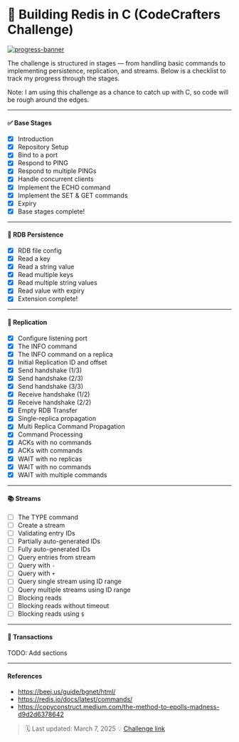 # 🚀 Building Redis in C (CodeCrafters Challenge)

[![progress-banner](https://backend.codecrafters.io/progress/redis/03c77575-b022-4aec-ac25-ec062b9efff2)](https://app.codecrafters.io/users/codecrafters-bot?r=2qF)

The challenge is structured in stages — from handling basic commands to implementing persistence, replication, and streams. Below is a checklist to track my progress through the stages.

Note: I am using this challenge as a chance to catch up with C, so code will be rough around the edges.

---

#### ✅ Base Stages

- [x] Introduction
- [x] Repository Setup
- [x] Bind to a port
- [x] Respond to PING
- [x] Respond to multiple PINGs
- [x] Handle concurrent clients
- [x] Implement the ECHO command
- [x] Implement the SET & GET commands
- [x] Expiry
- [x] Base stages complete!

---

#### 💾 RDB Persistence

- [x] RDB file config
- [x] Read a key
- [x] Read a string value
- [x] Read multiple keys
- [x] Read multiple string values
- [x] Read value with expiry
- [x] Extension complete!

---

#### 🔁 Replication

- [x] Configure listening port
- [x] The INFO command
- [x] The INFO command on a replica
- [x] Initial Replication ID and offset
- [x] Send handshake (1/3)
- [x] Send handshake (2/3)
- [x] Send handshake (3/3)
- [x] Receive handshake (1/2)
- [x] Receive handshake (2/2)
- [x] Empty RDB Transfer
- [x] Single-replica propagation
- [x] Multi Replica Command Propagation
- [x] Command Processing
- [x] ACKs with no commands
- [x] ACKs with commands
- [x] WAIT with no replicas
- [x] WAIT with no commands
- [x] WAIT with multiple commands

---

#### 📚 Streams

- [ ] The TYPE command
- [ ] Create a stream
- [ ] Validating entry IDs
- [ ] Partially auto-generated IDs
- [ ] Fully auto-generated IDs
- [ ] Query entries from stream
- [ ] Query with `-`
- [ ] Query with `+`
- [ ] Query single stream using ID range
- [ ] Query multiple streams using ID range
- [ ] Blocking reads
- [ ] Blocking reads without timeout
- [ ] Blocking reads using `$`

---

#### 🔐 Transactions
TODO: Add sections

---


#### References

- https://beej.us/guide/bgnet/html/
- https://redis.io/docs/latest/commands/
- https://copyconstruct.medium.com/the-method-to-epolls-madness-d9d2d6378642



> 🗓️ Last updated: March 7, 2025
> 💡 [Challenge link](https://codecrafters.io/challenges/redis)
